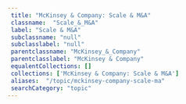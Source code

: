 ```yaml
--- 
 title: "McKinsey & Company: Scale & M&A" 
 classname:  "Scale_&_M&A" 
 label: "Scale & M&A" 
 subclassname: "null" 
 subclasslabel: "null" 
 parentclassname: "McKinsey_&_Company" 
 parentclasslabel: "McKinsey & Company" 
 equalentCollections: [] 
 collections: ['McKinsey & Company: Scale & M&A']
 aliases:  "/topic/mckinsey-company-scale-ma"  
 searchCategory: "topic" 
---
```

